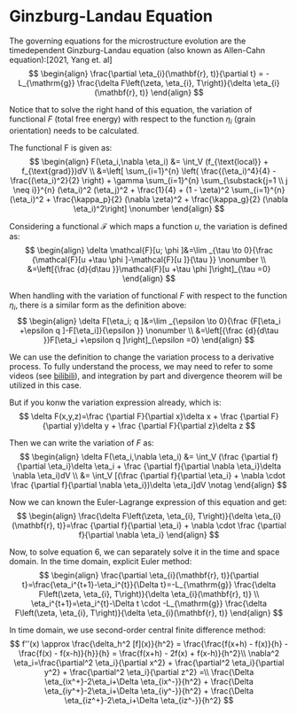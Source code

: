# Ginzburg-Landau Equation

The governing equations for the microstructure evolution are the timedependent Ginzburg-Landau equation (also known as Allen-Cahn equation):[2021, Yang et. al]
$$
\begin{align}
\frac{\partial \eta_{i}(\mathbf{r}, t)}{\partial t} = -L_{\mathrm{g}} \frac{\delta F\left(\zeta, \eta_{i}, T\right)}{\delta \eta_{i}(\mathbf{r}, t)}
\end{align}
$$

Notice that to solve the right hand of this equation, the variation of functional $F$ (total free energy) with respect to the function $\eta_{i}$ (grain orientation) needs to be calculated. 

The functional F is given as: 
$$
\begin{align}
F(\eta_i,\nabla \eta_i) &= \int_V (f_{\text{local}} + f_{\text{grad}})dV \\
&=\left[ \sum_{i=1}^{n} \left( \frac{(\eta_i)^4}{4} - \frac{(\eta_i)^2}{2} \right) + \gamma \sum_{i=1}^{n} \sum_{\substack{j=1 \\ j \neq i}}^{n} (\eta_i)^2 (\eta_j)^2 + \frac{1}{4} + (1 - \zeta)^2 \sum_{i=1}^{n} (\eta_i)^2 + \frac{\kappa_p}{2} (\nabla \zeta)^2 + \frac{\kappa_g}{2} (\nabla \eta_i)^2\right]       \nonumber
\end{align}
$$

Considering a functional $\mathcal{F}$ which maps a function $u$, the variation is defined as:
$$
\begin{align}
\delta \mathcal{F}[u; \phi ]&=\lim _{\tau \to 0}{\frac {\mathcal{F}[u +\tau \phi ]-\mathcal{F}[u ]}{\tau }} \nonumber \\
&=\left[{\frac {d}{d\tau }}\mathcal{F}[u +\tau \phi ]\right]_{\tau =0}
\end{align}
$$

When handling with the variation of functional $F$ with respect to the function $\eta_{i}$, there is a similar form as the definition above:
$$
\begin{align}
\delta F[\eta_i; q ]&=\lim _{\epsilon \to 0}{\frac {F[\eta_i +\epsilon q ]-F[\eta_i]}{\epsilon }} \nonumber \\
&=\left[{\frac {d}{d\tau }}F[\eta_i +\epsilon q ]\right]_{\epsilon =0}
\end{align}
$$

We can use the definition to change the variation process to a derivative process. To fully understand the process, we may need to refer to some videos (see [bilibili](https://www.bilibili.com/video/BV1A7411N7mD/?spm_id_from=333.337.search-card.all.click)), and integration by part and divergence theorem will be utilized in this case. 

But if you konw the variation expression already, which is:
$$
\delta F(x,y,z)=\frac {\partial F}{\partial x}\delta x + \frac {\partial F}{\partial y}\delta y + \frac {\partial F}{\partial z}\delta z
$$

Then we can write the variation of $F$ as:
$$
\begin{align}
\delta F(\eta_i,\nabla \eta_i) &= \int_V (\frac {\partial f}{\partial \eta_i}\delta \eta_i + \frac {\partial f}{\partial \nabla \eta_i}\delta \nabla \eta_i)dV \\
&= \int_V [(\frac {\partial f}{\partial \eta_i} + \nabla \cdot \frac {\partial f}{\partial \nabla \eta_i})\delta \eta_i]dV \notag
\end{align}
$$

Now we can known the Euler-Lagrange expression of this equation and get:
$$
\begin{align}
\frac{\delta F\left(\zeta, \eta_{i}, T\right)}{\delta \eta_{i}(\mathbf{r}, t)}=\frac {\partial f}{\partial \eta_i} + \nabla \cdot \frac {\partial f}{\partial \nabla \eta_i}
\end{align}
$$

Now, to solve equation 6, we can separately solve it in the time and space domain. In the time domain, explicit Euler method:
$$
\begin{align}
\frac{\partial \eta_{i}(\mathbf{r}, t)}{\partial t}=\frac{\eta_i^{t+1}-\eta_i^{t}}{\Delta t}=-L_{\mathrm{g}} \frac{\delta F\left(\zeta, \eta_{i}, T\right)}{\delta \eta_{i}(\mathbf{r}, t)} \\
\eta_i^{t+1}=\eta_i^{t}-\Delta t \cdot -L_{\mathrm{g}} \frac{\delta F\left(\zeta, \eta_{i}, T\right)}{\delta \eta_{i}(\mathbf{r}, t)}
\end{align}
$$

In time domain, we use second-order central finite difference method:
$$
f''(x) \approx \frac{\delta_h^2 [f](x)}{h^2} = \frac{\frac{f(x+h) - f(x)}{h} - \frac{f(x) - f(x-h)}{h}}{h} = \frac{f(x+h) - 2f(x) + f(x-h)}{h^2}\\
\nabla^2 \eta_i=\frac{\partial^2 \eta_i}{\partial x^2} + \frac{\partial^2 \eta_i}{\partial y^2} + \frac{\partial^2 \eta_i}{\partial z^2} =\\
\frac{\Delta \eta_{ix^+}-2\eta_i+\Delta \eta_{ix^-}}{h^2} + \frac{\Delta \eta_{iy^+}-2\eta_i+\Delta \eta_{iy^-}}{h^2} + \frac{\Delta \eta_{iz^+}-2\eta_i+\Delta \eta_{iz^-}}{h^2}
$$

